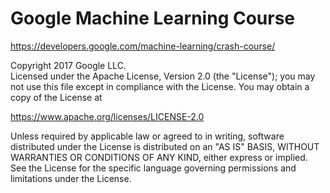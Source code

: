 # Google Machine Learning Course
https://developers.google.com/machine-learning/crash-course/

Copyright 2017 Google LLC.    
Licensed under the Apache License, Version 2.0 (the "License"); you may not use this file except in compliance with the License.
You may obtain a copy of the License at

https://www.apache.org/licenses/LICENSE-2.0

Unless required by applicable law or agreed to in writing, software distributed under the License is distributed on an "AS IS" BASIS, WITHOUT WARRANTIES OR CONDITIONS OF ANY KIND, either express or implied.
See the License for the specific language governing permissions and limitations under the License.
